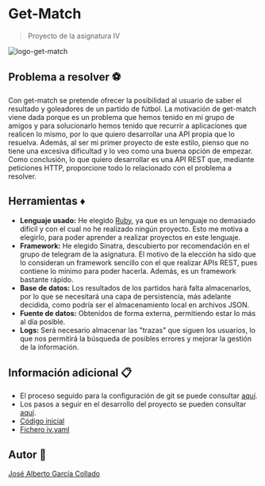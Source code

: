 # Get-Match
> Proyecto de la asignatura IV 

![logo-get-match](https://github.com/joseegc10/get-match/blob/master/docs/img/logo.png)

## Problema a resolver :soccer:

Con get-match se pretende ofrecer la posibilidad al usuario de saber el resultado y goleadores de un partido de fútbol. La motivación de get-match viene dada porque es un problema que hemos tenido en mi grupo de amigos y para solucionarlo hemos tenido que recurrir a aplicaciones que realicen lo mismo, por lo que quiero desarrollar una API propia que lo resuelva. Además, al ser mi primer proyecto de este estilo, pienso que no tiene una excesiva dificultad y lo veo como una buena opción de empezar. Como conclusión, lo que quiero desarrollar es una API REST que, mediante peticiones HTTP, proporcione todo lo relacionado con el problema a resolver.

## Herramientas :diamonds:

- **Lenguaje usado:** He elegido [Ruby](https://www.ruby-lang.org/es/), ya que es un lenguaje no demasiado difícil y con el cual no he realizado ningún proyecto. Esto me motiva a elegirlo, para poder aprender a realizar proyectos en este lenguaje.
- **Framework:** He elegido Sinatra, descubierto por recomendación en el grupo de telegram de la asignatura. El motivo de la elección ha sido que lo consideran un framework sencillo con el que realizar APIs REST, pues contiene lo mínimo para poder hacerla. Además, es un framework bastante rápido.
- **Base de datos:** Los resultados de los partidos hará falta almacenarlos, por lo que se necesitará una capa de persistencia, más adelante decidida, como podría ser el almacenamiento local en archivos JSON.
- **Fuente de datos:** Obtenidos de forma externa, permitiendo estar lo más al día posible.
- **Logs:** Será necesario almacenar las "trazas" que siguen los usuarios, lo que nos permitirá la búsqueda de posibles errores y mejorar la gestión de la información.

## Información adicional :clipboard:

- El proceso seguido para la configuración de git se puede consultar [aquí](https://github.com/joseegc10/ejercicios-IV/blob/master/configuracion-git/Pasos-seguidos.md).
- Los pasos a seguir en el desarrollo del proyecto se pueden consultar [aquí](https://github.com/joseegc10/get-match/blob/master/docs/Pasos-a-seguir.md).
- [Código inicial](https://github.com/joseegc10/get-match/blob/master/src/partido.rb)
- [Fichero iv.yaml](https://github.com/joseegc10/get-match/blob/master/iv.yaml)

## Autor :man:

[José Alberto García Collado](https://github.com/joseegc10)
